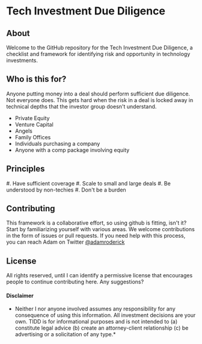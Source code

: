 # Tech Investment Due Diligence

## About

Welcome to the GitHub repository for the Tech Investment Due Diligence, a checklist and framework for identifying risk and opportunity in technology investments.  

## Who is this for?

Anyone putting money into a deal should perform sufficient due diligence. Not everyone does. This gets hard when the risk in a deal is locked away in technical depths that the investor group doesn't understand. 

* Private Equity
* Venture Capital
* Angels
* Family Offices
* Individuals purchasing a company
* Anyone with a comp package involving equity

## Principles

#. Have sufficient coverage
#. Scale to small and large deals
#. Be understood by non-techies
#. Don't be a burden

## Contributing

This framework is a collaborative effort, so using github is fitting, isn't it? Start by familiarizing yourself with various areas. We welcome contributions in the form of issues or pull requests. If you need help with this process, you can reach Adam on Twitter [@adamroderick](http://www.twitter.com/adamroderick)

## License

All rights reserved, until I can identify a permissive license that encourages people to continue contributing here. Any suggestions?

#### Disclaimer

* Neither I nor anyone involved assumes any responsibility for any consequence of using this information. All investment decisions are your own. TIDD is for informational purposes and is not intended to (a) constitute legal advice (b) create an attorney-client relationship (c) be advertising or a solicitation of any type.*

